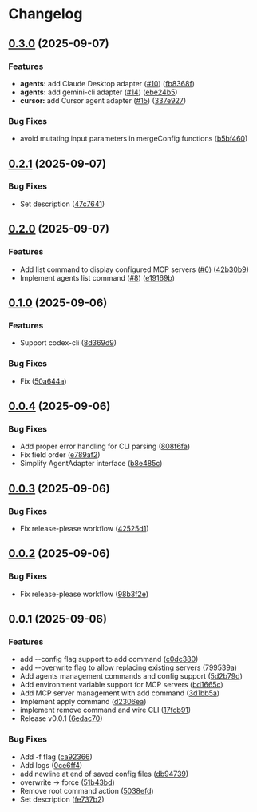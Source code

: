 # Changelog

## [0.3.0](https://github.com/koki-develop/mmcp/compare/v0.2.1...v0.3.0) (2025-09-07)


### Features

* **agents:** add Claude Desktop adapter ([#10](https://github.com/koki-develop/mmcp/issues/10)) ([fb8368f](https://github.com/koki-develop/mmcp/commit/fb8368f558d7e248fae0345eef9409ec114692fd))
* **agents:** add gemini-cli adapter ([#14](https://github.com/koki-develop/mmcp/issues/14)) ([ebe24b5](https://github.com/koki-develop/mmcp/commit/ebe24b519e564e756fc7039f53bdb5c9488a3a1d))
* **cursor:** add Cursor agent adapter ([#15](https://github.com/koki-develop/mmcp/issues/15)) ([337e927](https://github.com/koki-develop/mmcp/commit/337e92747ea80a099dd9a69f0dbdc8e9895cbd3e))


### Bug Fixes

* avoid mutating input parameters in mergeConfig functions ([b5bf460](https://github.com/koki-develop/mmcp/commit/b5bf4606f02cd3d99126ece27c95a568ca3884a5))

## [0.2.1](https://github.com/koki-develop/mmcp/compare/v0.2.0...v0.2.1) (2025-09-07)


### Bug Fixes

* Set description ([47c7641](https://github.com/koki-develop/mmcp/commit/47c764136f9f98c0a2103aac518e31cbe769b045))

## [0.2.0](https://github.com/koki-develop/mmcp/compare/v0.1.0...v0.2.0) (2025-09-07)


### Features

* Add list command to display configured MCP servers ([#6](https://github.com/koki-develop/mmcp/issues/6)) ([42b30b9](https://github.com/koki-develop/mmcp/commit/42b30b9d3aa10c1150b1164b603cb01e6c8bae31))
* Implement agents list command ([#8](https://github.com/koki-develop/mmcp/issues/8)) ([e19169b](https://github.com/koki-develop/mmcp/commit/e19169bfca27f5a55f532fa181720daa141c55ea))

## [0.1.0](https://github.com/koki-develop/mmcp/compare/v0.0.4...v0.1.0) (2025-09-06)


### Features

* Support codex-cli ([8d369d9](https://github.com/koki-develop/mmcp/commit/8d369d9c5139c298ec098eb95cc7bedc2968ec1c))


### Bug Fixes

* Fix ([50a644a](https://github.com/koki-develop/mmcp/commit/50a644a3a8e44207e4258b9765535a7f2ec0f0ac))

## [0.0.4](https://github.com/koki-develop/mmcp/compare/v0.0.3...v0.0.4) (2025-09-06)


### Bug Fixes

* Add proper error handling for CLI parsing ([808f6fa](https://github.com/koki-develop/mmcp/commit/808f6fa2e36ac2af3acb36ecc5d92cbb6f42a5ea))
* Fix field order ([e789af2](https://github.com/koki-develop/mmcp/commit/e789af2109a7e1ae0dfd61807e1904060efedd8a))
* Simplify AgentAdapter interface ([b8e485c](https://github.com/koki-develop/mmcp/commit/b8e485ca8932a7ddda4fa37de0e221c086f1c501))

## [0.0.3](https://github.com/koki-develop/mmcp/compare/v0.0.2...v0.0.3) (2025-09-06)


### Bug Fixes

* Fix release-please workflow ([42525d1](https://github.com/koki-develop/mmcp/commit/42525d1e1c503dffa0eac7d77ad2722935f83db7))

## [0.0.2](https://github.com/koki-develop/mmcp/compare/v0.0.1...v0.0.2) (2025-09-06)


### Bug Fixes

* Fix release-please workflow ([98b3f2e](https://github.com/koki-develop/mmcp/commit/98b3f2e044e77c2f90024cbef3e06a136495346d))

## 0.0.1 (2025-09-06)


### Features

* add --config flag support to add command ([c0dc380](https://github.com/koki-develop/mmcp/commit/c0dc3804af22fccb4c6a4c3439a9ddc47a58fa6e))
* add --overwrite flag to allow replacing existing servers ([799539a](https://github.com/koki-develop/mmcp/commit/799539ac753b3f7b18330f86e8c507a69c5ee656))
* Add agents management commands and config support ([5d2b79d](https://github.com/koki-develop/mmcp/commit/5d2b79df772f9b4e7de5035778c0635b55159fbe))
* Add environment variable support for MCP servers ([bd1665c](https://github.com/koki-develop/mmcp/commit/bd1665c8cbdb974dd8a8550ffc6bbcf80423b02a))
* Add MCP server management with add command ([3d1bb5a](https://github.com/koki-develop/mmcp/commit/3d1bb5afd54d3191f1627a25b0e55be106f7a287))
* Implement apply command ([d2306ea](https://github.com/koki-develop/mmcp/commit/d2306eaefd094c582fe700265136186e55e090e2))
* implement remove command and wire CLI ([17fcb91](https://github.com/koki-develop/mmcp/commit/17fcb912d215291c2a1028b384a85529e9b4a7fa))
* Release v0.0.1 ([6edac70](https://github.com/koki-develop/mmcp/commit/6edac70fd4b43691e4b594e9c0c18b073466521a))


### Bug Fixes

* Add -f flag ([ca92366](https://github.com/koki-develop/mmcp/commit/ca92366eac8bad72a4b15c44f32e7bfceeeb6a6c))
* Add logs ([0ce6ff4](https://github.com/koki-develop/mmcp/commit/0ce6ff4e2a8e4ee07af981c5cb889dce18cb9158))
* add newline at end of saved config files ([db94739](https://github.com/koki-develop/mmcp/commit/db94739e57ab982cfe676b96fe33bb86c1830950))
* overwrite -&gt; force ([51b43bd](https://github.com/koki-develop/mmcp/commit/51b43bd61c634f2728f8a8a54a2d12fa5da8c42a))
* Remove root command action ([5038efd](https://github.com/koki-develop/mmcp/commit/5038efde4ce3aea422d6263288591a97c728c883))
* Set description ([fe737b2](https://github.com/koki-develop/mmcp/commit/fe737b293972d23f62112dc64abc4b092ba195fe))
